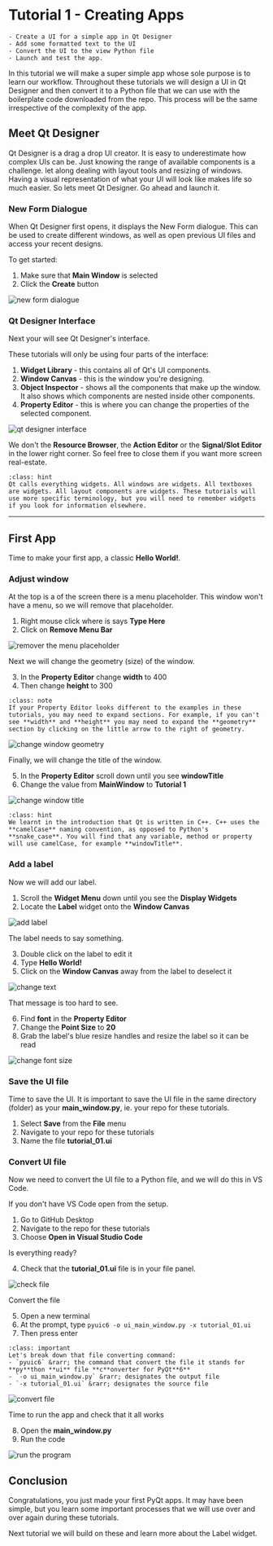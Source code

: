 # Tutorial 1 - Creating Apps

```{admonition} In this lesson you will:
- Create a UI for a simple app in Qt Designer
- Add some formatted text to the UI
- Convert the UI to the view Python file
- Launch and test the app.
```

In this tutorial we will make a super simple app whose sole purpose is to learn our workflow. Throughout these tutorials we will design a UI in Qt Designer and then convert it to a Python file that we can use with the boilerplate code downloaded from the repo. This process will be the same irrespective of the complexity of the app.

## Meet Qt Designer

Qt Designer is a drag a drop UI creator. It is easy to underestimate how complex UIs can be. Just knowing the range of available components is a challenge. let along dealing with layout tools and resizing of windows. Having a visual representation of what your UI will look like makes life so much easier. So lets meet Qt Designer. Go ahead and launch it.

### New Form Dialogue

When Qt Designer first opens, it displays the New Form dialogue. This can be used to create different windows, as well as open previous UI files and access your recent designs.

To get started:

1. Make sure that **Main Window** is selected
2. Click the **Create** button

![new form dialogue](./assets/img/03/qtd_newform.png)

### Qt Designer Interface

Next your will see Qt Designer's interface.

These tutorials will only be using four parts of the interface:

1. **Widget Library** - this contains all of Qt's UI components.
2. **Window Canvas** - this is the window you're designing.
3. **Object Inspector** - shows all the components that make up the window. It also shows which components are nested inside other components.
4. **Property Editor** - this is where you can change the properties of the selected component.

![qt designer interface](./assets/img/03/qtd_interface.png)

We don't the **Resource Browser**, the **Action Editor** or the **Signal/Slot Editor** in the lower right corner. So feel free to close them if you want more screen real-estate.

```{admonition} A word on widets
:class: hint
Qt calls everything widgets. All windows are widgets. All textboxes are widgets. All layout components are widgets. These tutorials will use more specific terminology, but you will need to remember widgets if you look for information elsewhere.
```

---

## First App

Time to make your first app, a classic **Hello World!**.

### Adjust window

At the top is a of the screen there is a menu placeholder. This window won't have a menu, so we will remove that placeholder.

1. Right mouse click where is says **Type Here**
2. Click on **Remove Menu Bar**

![remover the menu placeholder](./assets/img/03/01_remove_menu.gif)

Next we will change the geometry (size) of the window.

3. In the **Property Editor** change **width** to 400
4. Then change **height** to 300

```{admonition} Expanding **Property Editor**
:class: note
If your Property Editor looks different to the examples in these tutorials, you may need to expand sections. For example, if you can't see **width** and **height** you may need to expand the **geometry** section by clicking on the little arrow to the right of geometry.
```

![change window geometry](./assets/img/03/02_geometry.gif)

Finally, we will change the title of the window.

5. In the **Property Editor** scroll down until you see **windowTitle**
6. Change the value from **MainWindow** to **Tutorial 1**

![change window title](./assets/img/03/03_widnow_title.gif)

```{admonition} Naming conventions
:class: hint
We learnt in the introduction that Qt is written in C++. C++ uses the **camelCase** naming convention, as opposed to Python's **snake_case**. You will find that any variable, method or property will use camelCase, for example **windowTitle**.
```

### Add a label

Now we will add our label.

1. Scroll the **Widget Menu** down until you see the **Display Widgets**
2. Locate the **Label** widget onto the **Window Canvas**

![add label](./assets/img/03/04_add_label.gif)

The label needs to say something.

3. Double click on the label to edit it
4. Type **Hello World!**
5. Click on the **Window Canvas** away from the label to deselect it

![change text](./assets/img/03/05_change_text.gif)

That message is too hard to see.

6. Find **font** in the **Property Editor**
7. Change the **Point Size** to **20**
8. Grab the label's blue resize handles and resize the label so it can be read

![change font size](./assets/img/03/06_resize_font.gif)

### Save the UI file

Time to save the UI. It is important to save the UI file in the same directory (folder) as your **main_window.py**, ie. your repo for these tutorials.

1. Select **Save** from the **File** menu
2. Navigate to your repo for these tutorials
3. Name the file **tutorial_01.ui**

### Convert UI file

Now we need to convert the UI file to a Python file, and we will do this in VS Code.

If you don't have VS Code open from the setup.

1. Go to GitHub Desktop
2. Navigate to the repo for these tutorials
3. Choose **Open in Visual Studio Code**

Is everything ready?

4. Check that the **tutorial_01.ui** file is in your file panel.

![check file](./assets/img/03/vsc_check_file.png)

Convert the file

5. Open a new terminal
6. At the prompt, type `pyuic6 -o ui_main_window.py -x tutorial_01.ui`
7. Then press enter

```{admonition} The convert command
:class: important
Let's break down that file converting command:
- `pyuic6` &rarr; the command that convert the file it stands for **py**thon **ui** file **c**onverter for PyQt**6**
- `-o ui_main_window.py` &rarr; designates the output file
- `-x tutorial_01.ui` &rarr; designates the source file
```

![convert file](./assets/img/03/07_convert_file.gif)

Time to run the app and check that it all works

8. Open the **main_window.py**
9. Run the code

![run the program](./assets/img/03/08_run.gif)

## Conclusion

Congratulations, you just made your first PyQt apps. It may have been simple, but you learn some important processes that we will use over and over again during these tutorials.

Next tutorial we will build on these and learn more about the Label widget.
